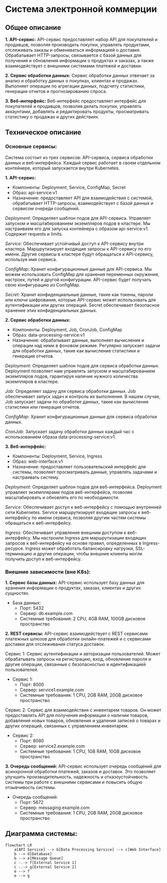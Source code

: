 # Система электронной коммерции

## Общее описание

**1. API-сервис:**
API-сервис предоставляет набор API для покупателей и продавцов, позволяя производить покупки, управлять продуктами, отслеживать заказы и обмениваться информацией о доставке. Обрабатывает HTTP-запросы, связывается с базой данных для получения и обновления информации о продуктах и заказах, а также взаимодействует с внешними системами платежей и доставки.

**2. Сервис обработки данных:**
Сервис обработки данных отвечает за анализ и обработку данных о покупках, клиентах и продажах. Выполняет операции по агрегации данных, подсчету статистики, генерации отчетов и прогнозированию спроса.

**3. Веб-интерфейс:**
Веб-интерфейс предоставляет интерфейс для покупателей и продавцов, позволяя делать покупки, управлять аккаунтами, добавлять и редактировать продукты,  просматривать статистику о продажах и других действиях.



## Техническое описание

### Основные сервисы:

Система состоит из трех сервисов: API-сервиса, сервиса обработки данных и веб-интерфейса. Каждый сервис работает в своем отдельном контейнере, который запускается внутри Kubernetes.


**1. API-сервис:**
   - Компоненты: Deployment, Service, ConfigMap, Secret
   - Образ: api-service:v1
   - Назначение: предоставляет API для взаимодействия с системой, обрабатывает HTTP-запросы, взаимодействует с базой данных и сервисом очереди сообщений.

_Deployment_: Определяет шаблон подов для API-сервиса. Управляет запуском и масштабированием экземпляров подов в кластере. Мы настраиваем его для запуска контейнера с образом api-service:v1. Содержит requests и limits.

_Service_: Обеспечивает устойчивый доступ к API-сервису внутри кластера. Маршрутизирует входящие запросы к API-сервису по его имени. Другие сервисы в кластере будут обращаться к API-сервису, используя имя сервиса.

_ConfigMap_: Хранит конфигурационные данные для API-сервиса. Мы можем использовать ConfigMap для хранения переменных окружения, настроек, путей и другой конфигурации. API-сервис будет получать свою конфигурацию из ConfigMap.

_Secret_: Хранит конфиденциальные данные, такие как токены, пароли или ключи шифрования, которые API-сервис может использовать для аутентификации или других операций. Secret обеспечивает безопасное хранение этих конфиденциальных данных.



**2. Сервис обработки данных:**
   - Компоненты: Deployment, Job, CronJob, ConfigMap
   - Образ: data-processing-service:v1
   - Назначение: обрабатывает данные, выполняет вычисления и операции над ними в фоновом режиме. Регулярно запускает задачи для обработки данных, такие как вычисление статистики и генерация отчетов.

_Deployment_: Определяет шаблон подов для сервиса обработки данных. Deployment позволяет нам управлять запуском и масштабированием экземпляров подов, гарантируя наличие нужного количества экземпляров в кластере.

_Job_: Определяет задачу для сервиса обработки данных. Job обеспечивает запуск задач и контроль их выполнения. В нашем случае, Job запускает задачи по обработке данных, такие как вычисление статистики или генерация отчетов.

_ConfigMap_: Хранит конфигурационные данные для сервиса обработки данных.

_CronJob_: Запускает задачу обработки данных каждый час с использованием образа data-processing-service:v1. 



**3. Веб-интерфейс:**
   - Компоненты: Deployment, Service, Ingress
   - Образ: web-interface:v1
   - Назначение: предоставляет пользовательский интерфейс для системы, позволяет просматривать данные, управлять задачами и настраивать систему.

_Deployment_: Определяет шаблон подов для веб-интерфейса. Deployment управляет экземплярами подов веб-интерфейса, позволяя масштабировать и обновлять его по необходимости. 

_Service_: Обеспечивает доступ к веб-интерфейсу с помощью внутренней сети Kubernetes. Service маршрутизирует входящие запросы к веб-интерфейсу по имени сервиса, позволяя другим частям системы обращаться к веб-интерфейсу.

_Ingress_: Обеспечивает управление внешним доступом к веб-интерфейсу. Мы настроили Ingress для маршрутизации входящих запросов к веб-интерфейсу на основе правил, определенных в Ingress-ресурсе. Ingress может обработать балансировку нагрузки, SSL-терминацию и другие операции, чтобы внешние клиенты могли получить доступ к веб-интерфейсу.




### Внешние зависимости (вне K8s):


**1. Сервис базы данных:**
API-сервис использует базу данных для хранения информации о продуктах, заказах, клиентах и других сущностях.

 - База данных:
   - Порт: 5432
   - Сервер: db.example.com
   - Системные требования: 2 CPU, 4GB RAM, 100GB дисковое пространство


**2. REST сервисы:**
API-сервис взаимодействует с REST сервисами платежных шлюзов для обработки онлайн-платежей и с сервисами доставки для отслеживания статуса доставок.

Сервис 1: Сервис аутентификации и авторизации пользователей. Может обрабатывать запросы на регистрацию, вход, обновление пароля и другие операции, связанные с безопасностью и идентификацией пользователей.

   - Сервис 1:
     - Порт: 8000
     - Сервер: service1.example.com
     - Системные требования: 1 CPU, 2GB RAM, 20GB дисковое пространство


Сервис 2: Сервис для взаимодействия с инвентарем товаров. Он может предоставлять API для получения информации о наличии товаров, добавления новых товаров, обновления и удаления записей о товарах и других операций, связанных с управлением инвентарем.

   - Сервис 2:
     - Порт: 8080
     - Сервер: service2.example.com
     - Системные требования: 1 CPU, 1GB RAM, 10GB дисковое пространство


**3. Очередь сообщений:**
API-сервис использует очередь сообщений для асинхронной обработки платежей, заказов и доставок. Это позволяет улучшить производительность, надежность и отказоустойчивость системы при работе с внешними сервисами и повысить общую отзывчивость системы.

 - Очередь сообщений:
   - Порт: 5672
   - Сервер: messaging.example.com
   - Системные требования: 1 CPU, 2GB RAM, 20GB дисковое пространство



## Диаграмма системы:

```mermaid
flowchart LR
    a[API Service] --> b[Data Processing Service] --> c[Web Interface]
    b --> d[Database]
    b --> e[Message Queue]
    c -.-> f[External Service 1]
    c -.-> g[External Service 2]
    e --> f
    e --> g
```
